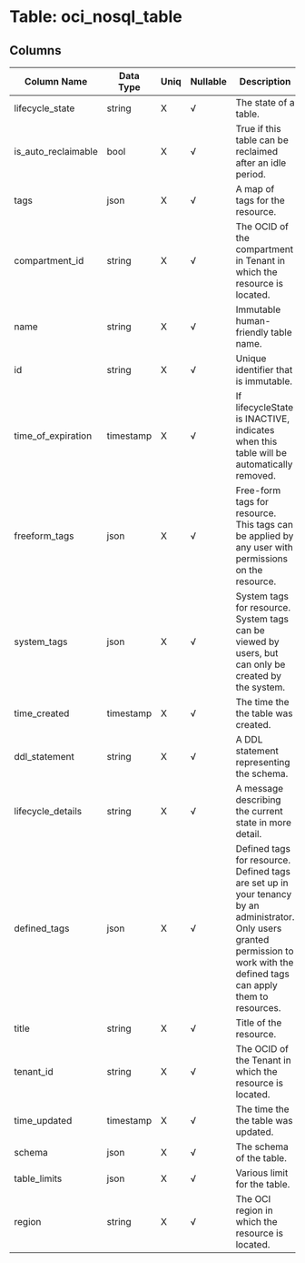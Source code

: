 # Table: oci_nosql_table

## Columns 

|  Column Name   |  Data Type  | Uniq | Nullable | Description | 
|  ----  | ----  | ----  | ----  | ---- | 
| lifecycle_state | string | X | √ | The state of a table. | 
| is_auto_reclaimable | bool | X | √ | True if this table can be reclaimed after an idle period. | 
| tags | json | X | √ | A map of tags for the resource. | 
| compartment_id | string | X | √ | The OCID of the compartment in Tenant in which the resource is located. | 
| name | string | X | √ | Immutable human-friendly table name. | 
| id | string | X | √ | Unique identifier that is immutable. | 
| time_of_expiration | timestamp | X | √ | If lifecycleState is INACTIVE, indicates when this table will be automatically removed. | 
| freeform_tags | json | X | √ | Free-form tags for resource. This tags can be applied by any user with permissions on the resource. | 
| system_tags | json | X | √ | System tags for resource. System tags can be viewed by users, but can only be created by the system. | 
| time_created | timestamp | X | √ | The time the the table was created. | 
| ddl_statement | string | X | √ | A DDL statement representing the schema. | 
| lifecycle_details | string | X | √ | A message describing the current state in more detail. | 
| defined_tags | json | X | √ | Defined tags for resource. Defined tags are set up in your tenancy by an administrator. Only users granted permission to work with the defined tags can apply them to resources. | 
| title | string | X | √ | Title of the resource. | 
| tenant_id | string | X | √ | The OCID of the Tenant in which the resource is located. | 
| time_updated | timestamp | X | √ | The time the the table was updated. | 
| schema | json | X | √ | The schema of the table. | 
| table_limits | json | X | √ | Various limit for the table. | 
| region | string | X | √ | The OCI region in which the resource is located. | 


